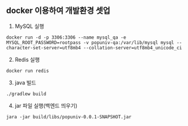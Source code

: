 ## docker 이용하여 개발환경 셋업
1. MySQL 실행
```
docker run -d -p 3306:3306 --name mysql_qa -e MYSQL_ROOT_PASSWORD=rootpass -v popuniv-qa:/var/lib/mysql mysql --character-set-server=utf8mb4 --collation-server=utf8mb4_unicode_ci
```
2. Redis 실행
```
docker run redis
```
3. java 빌드
```
./gradlew build
```
4. jar 파일 실행(백엔드 띄우기)
```
jara -jar build/libs/popuniv-0.0.1-SNAPSHOT.jar
```